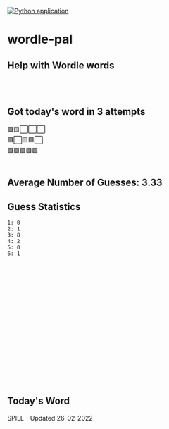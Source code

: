 [![Python application](https://github.com/schleising/wordle-pal/actions/workflows/python-app.yml/badge.svg)](https://github.com/schleising/wordle-pal/actions/workflows/python-app.yml)
# wordle-pal
## Help with Wordle words
</br>
</br>

## Got today's word in 3 attempts</br>
🟩🟨⬜⬜⬜\
🟩⬜🟨🟩⬜\
🟩🟩🟩🟩🟩\
</br>
## Average Number of Guesses: 3.33</br>
## Guess Statistics</br>
    1: 0
    2: 1
    3: 8
    4: 2
    5: 0
    6: 1
</br>
</br>
</br>
</br>
</br>
</br>
</br>
</br>
</br>
</br>
</br>
</br>
</br>
</br>
</br>
</br>

## Today's Word
SPILL - Updated 26-02-2022
